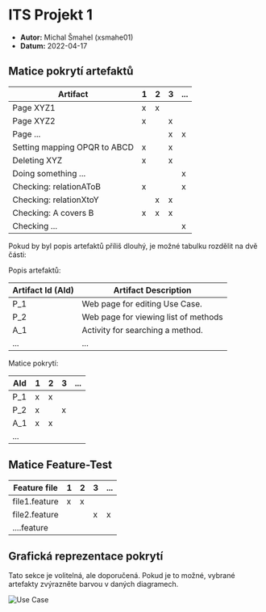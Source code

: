 # ITS Projekt 1

- **Autor:** Michal Šmahel (xsmahe01)
- **Datum:** 2022-04-17

## Matice pokrytí artefaktů

| Artifact                     | 1   | 2   | 3   | ... |
|------------------------------|-----|-----|-----|-----|
| Page XYZ1                    | x   | x   |     |     |
| Page XYZ2                    | x   |     | x   |     |
| Page ...                     |     |     | x   | x   |
| Setting mapping OPQR to ABCD | x   |     | x   |     |
| Deleting XYZ                 | x   |     | x   |     |
| Doing something ...          |     |     |     | x   |
| Checking: relationAToB       | x   |     |     | x   |
| Checking: relationXtoY       |     | x   | x   |     |
| Checking: A covers B         | x   | x   | x   |     |
| Checking ...                 |     |     |     | x   |

Pokud by byl popis artefaktů příliš dlouhý, je možné tabulku rozdělit na
dvě části:

Popis artefaktů:

| Artifact Id (AId) | Artifact Description                 |
|-------------------|--------------------------------------|
| P\_1              | Web page for editing Use Case.       |
| P\_2              | Web page for viewing list of methods |
| A\_1              | Activity for searching a method.     |
| ...               | ...                                  |

Matice pokrytí:

| AId  | 1   | 2   | 3   | ... |
|------|-----|-----|-----|-----|
| P\_1 | x   | x   |     |     |
| P\_2 | x   |     | x   |     |
| A\_1 | x   | x   |     |     |
| ...  |     |     |     |     |


## Matice Feature-Test

| Feature file  | 1   | 2   | 3   | ... |
|---------------|-----|-----|-----|-----|
| file1.feature | x   | x   |     |     |
| file2.feature |     |     | x   | x   |
| ....feature   |     |     |     |     |

## Grafická reprezentace pokrytí

Tato sekce je volitelná, ale doporučená. Pokud je to možné, vybrané artefakty
zvýrazněte barvou v daných diagramech.

![Use Case](UseCase.png)
